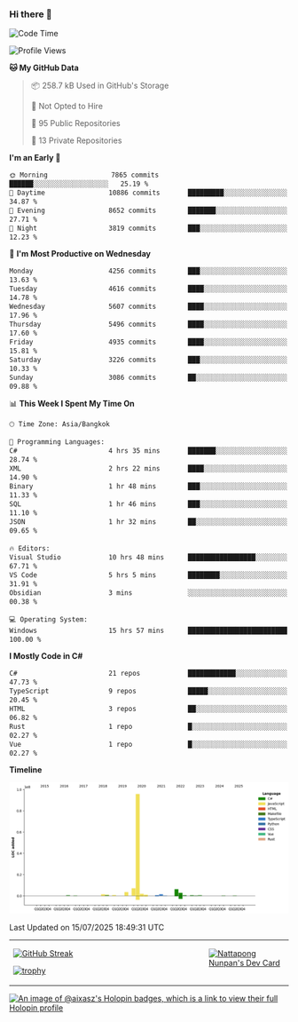 ### Hi there 👋

<!--START_SECTION:waka-->
![Code Time](http://img.shields.io/badge/Code%20Time-2%2C421%20hrs%2055%20mins-blue)

![Profile Views](http://img.shields.io/badge/Profile%20Views-0-blue)

**🐱 My GitHub Data** 

> 📦 258.7 kB Used in GitHub's Storage 
 > 
> 🚫 Not Opted to Hire
 > 
> 📜 95 Public Repositories 
 > 
> 🔑 13 Private Repositories 
 > 
**I'm an Early 🐤** 

```text
🌞 Morning                7865 commits        ██████░░░░░░░░░░░░░░░░░░░   25.19 % 
🌆 Daytime                10886 commits       █████████░░░░░░░░░░░░░░░░   34.87 % 
🌃 Evening                8652 commits        ███████░░░░░░░░░░░░░░░░░░   27.71 % 
🌙 Night                  3819 commits        ███░░░░░░░░░░░░░░░░░░░░░░   12.23 % 
```
📅 **I'm Most Productive on Wednesday** 

```text
Monday                   4256 commits        ███░░░░░░░░░░░░░░░░░░░░░░   13.63 % 
Tuesday                  4616 commits        ████░░░░░░░░░░░░░░░░░░░░░   14.78 % 
Wednesday                5607 commits        ████░░░░░░░░░░░░░░░░░░░░░   17.96 % 
Thursday                 5496 commits        ████░░░░░░░░░░░░░░░░░░░░░   17.60 % 
Friday                   4935 commits        ████░░░░░░░░░░░░░░░░░░░░░   15.81 % 
Saturday                 3226 commits        ███░░░░░░░░░░░░░░░░░░░░░░   10.33 % 
Sunday                   3086 commits        ██░░░░░░░░░░░░░░░░░░░░░░░   09.88 % 
```


📊 **This Week I Spent My Time On** 

```text
🕑︎ Time Zone: Asia/Bangkok

💬 Programming Languages: 
C#                       4 hrs 35 mins       ███████░░░░░░░░░░░░░░░░░░   28.74 % 
XML                      2 hrs 22 mins       ████░░░░░░░░░░░░░░░░░░░░░   14.90 % 
Binary                   1 hr 48 mins        ███░░░░░░░░░░░░░░░░░░░░░░   11.33 % 
SQL                      1 hr 46 mins        ███░░░░░░░░░░░░░░░░░░░░░░   11.10 % 
JSON                     1 hr 32 mins        ██░░░░░░░░░░░░░░░░░░░░░░░   09.65 % 

🔥 Editors: 
Visual Studio            10 hrs 48 mins      █████████████████░░░░░░░░   67.71 % 
VS Code                  5 hrs 5 mins        ████████░░░░░░░░░░░░░░░░░   31.91 % 
Obsidian                 3 mins              ░░░░░░░░░░░░░░░░░░░░░░░░░   00.38 % 

💻 Operating System: 
Windows                  15 hrs 57 mins      █████████████████████████   100.00 % 
```

**I Mostly Code in C#** 

```text
C#                       21 repos            ████████████░░░░░░░░░░░░░   47.73 % 
TypeScript               9 repos             █████░░░░░░░░░░░░░░░░░░░░   20.45 % 
HTML                     3 repos             ██░░░░░░░░░░░░░░░░░░░░░░░   06.82 % 
Rust                     1 repo              █░░░░░░░░░░░░░░░░░░░░░░░░   02.27 % 
Vue                      1 repo              █░░░░░░░░░░░░░░░░░░░░░░░░   02.27 % 
```



**Timeline**

![Lines of Code chart](https://raw.githubusercontent.com/aixasz/aixasz/main/assets/bar_graph.png)


 Last Updated on 15/07/2025 18:49:31 UTC
<!--END_SECTION:waka-->

<table>
<tr>
<td width="70%" valign="top">
 
 [![GitHub Streak](http://github-readme-streak-stats.herokuapp.com?user=aixasz&theme=github-dark&hide_border=true&date_format=%5BY%20%5DM%20j)](https://git.io/streak-stats)

 [![trophy](https://github-profile-trophy.vercel.app/?username=aixasz&theme=onedark)](https://github.com/ryo-ma/github-profile-trophy)
 </td>
<td width="30%" valign="top">
 
<a href="https://app.daily.dev/aixasz"><img src="https://api.daily.dev/devcards/403207936e6547c9a85ea449e9f3abe8.png?r=re8" alt="Nattapong Nunpan's Dev Card"/></a>

 </td>
</tr>
</table>

[![An image of @aixasz's Holopin badges, which is a link to view their full Holopin profile](https://holopin.me/aixasz)](https://holopin.io/@aixasz)
 

